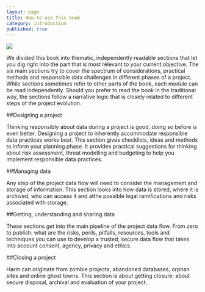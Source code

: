 ```yaml
---
layout: page
title: How to use this book
category: introduction
published: true
---
```




![]({{site.baseurl}}/assets/1.6.cycle.png)

We divided this book into thematic, independently readable sections that let you dig right into the part that is most relevant to your current objective. The six main sections try to cover the spectrum of considerations, practical methods and responsible data challenges in different phases of a project. While sections sometimes refer to other parts of the book, each module can be read independently. Should you prefer to read the book in the traditional way, the sections follow a narrative logic that is closely related to different steps of the project evolution.

##Designing a project

Thinking responsibly about data during a project is good, doing so before is even better. Designing a project to inherently accommodate responsible data practices works best. This section gives checklists, ideas and methods to inform your planning phase. It provides practical suggestions for thinking about risk assessment, threat modelling and budgeting to help you implement responsible data practices.

##Managing data

Any step of the project data flow will need to consider the management and storage of information. This section looks into how data is stored, where it is archived, who can access it and atthe possible legal ramifications and risks associated with storage.

##Getting, understanding and sharing data

These sections get into the main pipeline of the project data flow. From zero to publish: what are the risks, perils, pitfalls,  resources, tools and techniques you can use to develop a trusted, secure data flow that takes into account consent, agency, privacy and ethics.

##Closing a project

Harm can originate from zombie projects, abandoned databases, orphan sites and online ghost towns. This section is about getting closure: about secure disposal, archival and evaluation of your project.
